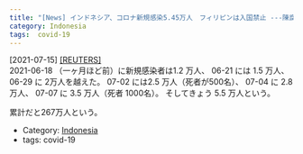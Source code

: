 ```yaml
---
title: "[News] インドネシア、コロナ新規感染5.45万人　フィリピンは入国禁止 ---陳腐な言い方だが・・・信じられない勢いで数字が増えている"
category: Indonesia
tags:  covid-19
---
```


[2021-07-15] [[REUTERS]](https://jp.reuters.com/article/health-coronavirus-indonesia-cases-idJPKBN2EK0YP?feedType=mktg&feedName=topNews&WT.mc_id=Partner-Google)  
 2021-06-18 （一ヶ月ほど前）に新規感染者は1.2 万人、 06-21 には 1.5 万人、
06-29 に 2万人を越えた。
07-02 には2.5 万人（死者が500名）、
07-04 に 2.8 万人、
07-07 に 3.5 万人（死者 1000名）。
そしてきょう 5.5 万人という。

 累計だと267万人という。

- Category: [Indonesia](categories.html#Indonesia)
- tags:  covid-19

